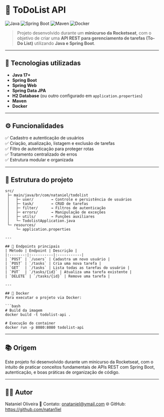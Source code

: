 # 📝 ToDoList API

![Java](https://img.shields.io/badge/Java-17+-red?style=for-the-badge)
![Spring Boot](https://img.shields.io/badge/Spring%20Boot-3.x-brightgreen?style=for-the-badge)
![Maven](https://img.shields.io/badge/Maven-4.0.0-blue?style=for-the-badge)
![Docker](https://img.shields.io/badge/Docker-ready-2496ED?style=for-the-badge)

> Projeto desenvolvido durante um **minicurso da Rocketseat**, com o objetivo de criar uma **API REST para gerenciamento de tarefas (To-Do List)** utilizando **Java e Spring Boot**.

---

## 🚀 Tecnologias utilizadas
- **Java 17+**
- **Spring Boot**
- **Spring Web**
- **Spring Data JPA**
- **H2 Database** (ou outro configurado em `application.properties`)
- **Maven**
- **Docker**

---

## ⚙️ Funcionalidades
✅ Cadastro e autenticação de usuários  
✅ Criação, atualização, listagem e exclusão de tarefas  
✅ Filtro de autenticação para proteger rotas  
✅ Tratamento centralizado de erros  
✅ Estrutura modular e organizada  

---

## 📁 Estrutura do projeto
```plaintext
src/
 ├─ main/java/br/com/nataniel/todolist
 │   ├─ user/        → Controle e persistência de usuários
 │   ├─ task/        → CRUD de tarefas
 │   ├─ filter/      → Filtros de autenticação
 │   ├─ errors/      → Manipulação de exceções
 │   ├─ utils/       → Funções auxiliares
 │   └─ TodolistApplication.java
 └─ resources/
     └─ application.properties

---

## 🧩 Endpoints principais
| Método | Endpoint | Descrição |
|:-------:|:----------|:-----------|
| `POST` | `/users` | Cadastra um novo usuário |
| `POST` | `/tasks` | Cria uma nova tarefa |
| `GET`  | `/tasks` | Lista todas as tarefas do usuário |
| `PUT`  | `/tasks/{id}` | Atualiza uma tarefa existente |
| `DELETE` | `/tasks/{id}` | Remove uma tarefa |

---

## 🐳 Docker
Para executar o projeto via Docker:

```bash
# Build da imagem
docker build -t todolist-api .

# Execução do container
docker run -p 8080:8080 todolist-api
```

---

## 📚 Origem

Este projeto foi desenvolvido durante um minicurso da Rocketseat, com o intuito de praticar conceitos fundamentais de APIs REST com Spring Boot, autenticação, e boas práticas de organização de código.

---

## 👨‍💻 Autor
Nataniel Oliveira
📧 Contato: onataniel@ymail.com
🌐 GitHub: https://github.com/natan1iel
